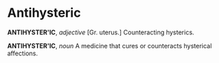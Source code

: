 # Antihysteric

**ANTIHYSTER'IC**, _adjective_ \[Gr. uterus.\] Counteracting hysterics.

**ANTIHYSTER'IC**, _noun_ A medicine that cures or counteracts hysterical affections.